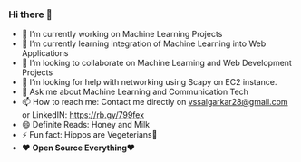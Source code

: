 ### Hi there 👋

<!--
**varunss28/varunss28** is a ✨ _special_ ✨ repository because its `README.md` (this file) appears on your GitHub profile.

Here are some ideas to get you started:

-->

- 🔭 I’m currently working on Machine Learning Projects
- 🌱 I’m currently learning integration of Machine Learning into Web Applications 
- 👯 I’m looking to collaborate on Machine Learning and Web Development Projects
- 🤔 I’m looking for help with networking using Scapy on EC2 instance.
- 💬 Ask me about Machine Learning and Communication Tech
- 📫 How to reach me: Contact me directly on vssalgarkar28@gmail.com or LinkedIN: https://rb.gy/799fex
- 😄 Definite Reads: Honey and Milk
- ⚡ Fun fact: Hippos are Vegeterians🤔
- ❤️ **Open Source Everything**❤️
